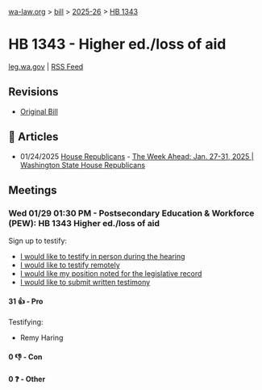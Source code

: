 [wa-law.org](/) > [bill](/bill/) > [2025-26](/bill/2025-26/) > [HB 1343](/bill/2025-26/hb/1343/)

# HB 1343 - Higher ed./loss of aid
[leg.wa.gov](https://app.leg.wa.gov/billsummary?BillNumber=1343&Year=2025&Initiative=false) | [RSS Feed](./rss.xml)

## Revisions
* [Original Bill](1/)

## 📰 Articles
* 01/24/2025 [House Republicans](/org/house_republicans/) - [The Week Ahead: Jan. 27-31, 2025 | Washington State House Republicans](https://houserepublicans.wa.gov/week/the-week-ahead-jan-27-31-2025/#:~:text=HB%201343)

## Meetings
### Wed 01/29 01:30 PM - Postsecondary Education & Workforce (PEW): HB 1343 Higher ed./loss of aid
Sign up to testify:
* [I would like to testify in person during the hearing](https://app.leg.wa.gov/csi/Testifier/Add?chamber=House&mId=32582&aId=162110&caId=25140&tId=1)
* [I would like to testify remotely](https://app.leg.wa.gov/csi/Testifier/Add?chamber=House&mId=32582&aId=162110&caId=25140&tId=2)
* [I would like my position noted for the legislative record](https://app.leg.wa.gov/csi/Testifier/Add?chamber=House&mId=32582&aId=162110&caId=25140&tId=3)
* [I would like to submit written testimony](https://app.leg.wa.gov/csi/Testifier/Add?chamber=House&mId=32582&aId=162110&caId=25140&tId=4)

#### 31 👍 - Pro
Testifying:
* Remy Haring

#### 0 👎 - Con

#### 0 ❓ - Other
